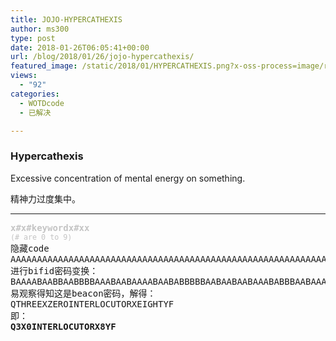 ```yaml
---
title: JOJO-HYPERCATHEXIS
author: ms300
type: post
date: 2018-01-26T06:05:41+00:00
url: /blog/2018/01/26/jojo-hypercathexis/
featured_image: /static/2018/01/HYPERCATHEXIS.png?x-oss-process=image/resize,m_fill,w_530,h_220
views:
  - "92"
categories:
  - WOTDcode
  - 已解决

---
```

### **Hypercathexis**

<span data-sheets-value="" data-sheets-userformat="{&quot;2&quot;:513,&quot;3&quot;:[null,0],&quot;12&quot;:0}">Excessive concentration of mental energy on something.</span>

精神力过度集中。

<!--more-->

* * *

<pre><span style="color: #c4c4c4;"><b>x#x#keywordx#xx</b></span>
<span style="color: #c4c4c4;"><small>(# are 0 to 9)</small></span>
隐藏code
AAAAAAAAAAAAAAAAAAAAAAAAAAAAAAAAAAAAAAAAAAAAAAAAAAAAAAAAAAAAAAAAAAAAAAAAAAAAABAAFBFBGFAFBAAFBBGGAFBAFAFGFBAAGBFBFBAFAFFGBGAAFFFBAGBGBABFGFBABAABFAGGAGGAABB
进行bifid密码变换：
BAAAABAABBAABBBBAAABAABAAAABAABABBBBBAABAABAABAAABABBBAABAAAABBABBAABBAABAABAAABABABBABBBAAAABABABAABAABBABBBABAAABBABBBAABAAABAAAAABBAAABBBBAABBBBAAAAABAB
易观察得知这是beacon密码，解得：
QTHREEXZEROINTERLOCUTORXEIGHTYF
即：
<strong>Q3X0INTERLOCUTORX8YF

</strong></pre>
